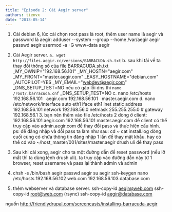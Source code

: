 ```yaml
---
title: "Episode 2: Cài Aegir server"
authors: tienvx
date: "2013-05-14"
---
```


1. Cài debian 6, lúc cài chọn root pass là root, thêm user name là aegir và password là aegir: adduser --system --group --home /var/aegir aegir passwd aegir usermod -a -G www-data aegir

2. Cài Aegir server. `a. wget http://files.aegir.cc/versions/BARRACUDA.sh.txt` b. sau khi tải về ta thay đổi thông số của file BARRACUDA.sh.txt \_MY\_OWNIP="192.168.56.101" \_MY\_HOSTN="aegir.com" \_MY\_FRONT="master.aegir.com" \_EASY\_HOSTNAME="debian.com" \_AUTOPILOT=YES \_MY\_EMAIL="webdev@aegir.com" \_DNS\_SETUP\_TEST=NO nếu có gặp lỗi dns thì `nano /root/.barracuda.cnf` \_DNS\_SETUP\_TEST=NO c. nano /etc/hosts 192.168.56.101   aegir.com 192.168.56.101   master.aegir.com d. nano /etc/network/interface auto eth1 iface eth1 inet static address 192.168.56.101 network 192.168.56.0 netmask 255.255.255.0 # gateway 192.168.56.1 3. bạn nên thêm vào file /etc/hosts 2 dòng ở client: 192.168.56.101 aegir.com 192.168.56.101 master.aegir.com để client có thể truy cập vào admin.aegir.com để thay đổi pass và thực hiện cấu hình. ps: để đăng nhập và đổi pass ta làm như sau: cd ~ cat install.log dòng cuối cùng có chứa thông tin đăng nhập 1 lần để thay mật khẩu. hay có thể cd vào ~/host\_master/001/sites/master.aegir drush uli để thay pass

3. Sau khi cài xong, aegir cho ta một đường dẫn để reset password (nếu lỡ mất thì ta dùng lệnh drush uli). ta truy cập vào đường dẫn này từ 1 browser, reset username và pass lại thành admin và admin

4. chsh -s /bin/bash aegir passwd aegir su aegir ssh-keygen nano /etc/hosts 192.168.56.102 web.com 192.168.56.103 database.com

5. thêm webserver và database server. ssh-copy-id aegir@web.com ssh-copy-id root@web.com (rsync) ssh-copy-id aegir@database.com

nguồn http://friendlydrupal.com/screencasts/installing-barracuda-aegir
